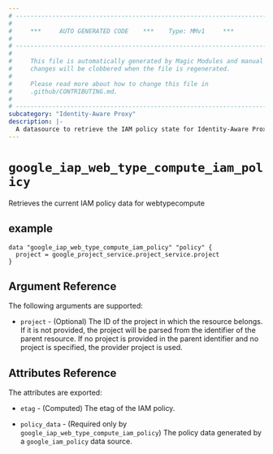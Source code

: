 ```yaml
---
# ----------------------------------------------------------------------------
#
#     ***     AUTO GENERATED CODE    ***    Type: MMv1     ***
#
# ----------------------------------------------------------------------------
#
#     This file is automatically generated by Magic Modules and manual
#     changes will be clobbered when the file is regenerated.
#
#     Please read more about how to change this file in
#     .github/CONTRIBUTING.md.
#
# ----------------------------------------------------------------------------
subcategory: "Identity-Aware Proxy"
description: |-
  A datasource to retrieve the IAM policy state for Identity-Aware Proxy WebTypeCompute
---
```



# `google_iap_web_type_compute_iam_policy`
Retrieves the current IAM policy data for webtypecompute



## example

```hcl
data "google_iap_web_type_compute_iam_policy" "policy" {
  project = google_project_service.project_service.project
}
```

## Argument Reference

The following arguments are supported:


* `project` - (Optional) The ID of the project in which the resource belongs.
    If it is not provided, the project will be parsed from the identifier of the parent resource. If no project is provided in the parent identifier and no project is specified, the provider project is used.

## Attributes Reference

The attributes are exported:

* `etag` - (Computed) The etag of the IAM policy.

* `policy_data` - (Required only by `google_iap_web_type_compute_iam_policy`) The policy data generated by
  a `google_iam_policy` data source.
